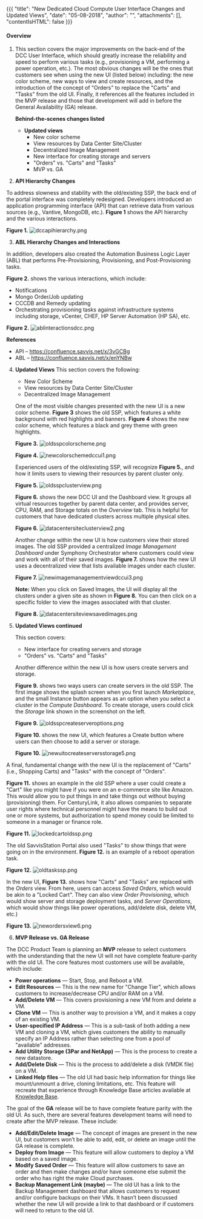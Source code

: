 {{{ "title": "New Dedicated Cloud Compute User Interface Changes and Updated Views",
"date": "05-08-2018",
"author": "",
"attachments": [],
"contentIsHTML": false
}}}

#### Overview

1. This section covers the major improvements on the back-end of the DCC User Interface, which should greatly increase the reliability and speed to perform various tasks (e.g., provisioning a VM, performing a power operation, etc.). The most obvious changes will be the ones that customers see when using the new UI (listed below) including: the new color scheme, new ways to view and create resources, and the introduction of the concept of "Orders" to replace the "Carts" and "Tasks" from the old UI. Finally, it references all the features included in the MVP release and those that development will add in before the General Availability (GA) release.

   **Behind-the-scenes changes listed**
   * **Updated views**
	   * New color scheme
	   * View resources by Data Center Site/Cluster
	   * Decentralized Image Management
	   * New interface for creating storage and servers
	   * "Orders" vs. "Carts" and "Tasks"
     * MVP vs. GA

2. **API Hierarchy Changes**

To address slowness and stability with the old/existing SSP, the back end of the portal interface was completely redesigned.  Developers introduced an application programming interface (API) that can retrieve data from various sources (e.g., Vantive, MongoDB, etc.). **Figure 1** shows the API hierarchy and the various interactions.

   **Figure 1.**
   ![dccapihierarchy.png](../../images/dccapihierarchy.png)

3. **ABL Hierarchy Changes and Interactions**

In addition, developers also created the Automation Business Logic Layer (ABL) that performs Pre-Provisioning, Provisioning, and Post-Provisioning tasks.

   **Figure 2.** shows the various interactions, which include:
   * Notifications
   * Mongo Order/Job updating
   * CCCDB and Remedy updating
   * Orchestrating provisioning tasks against infrastructure systems including storage, vCenter, CHEF, HP Server Automation (HP SA), etc.

   **Figure 2.**
   ![ablinteractionsdcc.png](../../images/ablinteractionsdcc.png)

   **References**
   * API – https://confluence.savvis.net/x/3vGCBg
   * ABL – https://confluence.savvis.net/x/enYNBw

4. **Updated Views**
This section covers the following:

   * New Color Scheme
   * View resources by Data Center Site/Cluster
   * Decentralized Image Management

   One of the most visible changes presented with the new UI is a new color scheme. **Figure 3** shows the old SSP, which features a white background with red highlights and banners. **Figure 4** shows the new color scheme, which features a black and grey theme with green highlights.

   **Figure 3.**
   ![oldsspcolorscheme.png](../../images/oldsspcolorscheme.png)

   **Figure 4.**
   ![newcolorschemedccui1.png](../../images/newcolorschemedccui1.png)

   Experienced users of the old/existing SSP, will recognize **Figure 5.**, and how it limits users to viewing their resources by parent cluster only.

   **Figure 5.**
   ![oldsspclusterview.png](../../images/oldsspclusterview.png)

   **Figure 6.** shows the new DCC UI and the Dashboard view. It groups all virtual resources together by parent data center, and provides server, CPU, RAM, and Storage totals on the *Overview* tab. This is helpful for customers that have dedicated clusters across multiple physical sites.

   **Figure 6.**
   ![datacentersiteclusterview2.png](../../images/datacentersiteclusterview2.png)

    Another change within the new UI is how customers view their stored images. The old SSP provided a centralized *Image Management Dashboard* under Symphony Orchestrator where customers could view and work with all of their saved images. **Figure 7.** shows how the new UI uses a decentralized view that lists available images under each cluster.

   **Figure 7.**
   ![newimagemanagementviewdccui3.png](../../images/newimagemanagementviewdccui3.png)

   **Note:** When you click on Saved Images, the UI will display all the clusters under a given site as shown in **Figure 8.** You can then click on a specific folder to view the images associated with that cluster.

   **Figure 8.**
   ![datacentersiteviewsavedimages.png](../../images/datacentersiteviewsavedimages.png)

5. **Updated Views continued**

   This section covers:
   * New interface for creating servers and storage
   * "Orders" vs. "Carts" and "Tasks"

   Another difference within the new UI is how users create servers and storage.  

   **Figure 9.** shows two ways users can create servers in the old SSP. The first image shows the splash screen when you first launch *Marketplace*, and the small Instance button appears as an option when you select a cluster in the *Compute Dashboard*. To create storage, users could click the *Storage* link shown in the screenshot on the left.

   **Figure 9.**
   ![oldsspcreateserveroptions.png](../../images/oldsspcreateserveroptions.png)

   **Figure 10.** shows the new UI, which features a Create button where users can then choose to add a server or storage.

   **Figure 10.**
   ![newuitocreateserversstorage5.png](../../images/newuitocreateserversstorage5.png)

  A final, fundamental change with the new UI is the replacement of "Carts" (i.e., Shopping Carts) and "Tasks" with the concept of "Orders".

   **Figure 11.** shows an example in the old SSP where a user could create a "Cart" like you might have if you were on an e-commerce site like Amazon.  This would allow you to put things in and take things out without buying (provisioning) them. For CenturyLink, it also allows companies to separate user rights where technical personnel might have the means to build out one or more systems, but authorization to spend money could be limited to someone in a manager or finance role.

   **Figure 11.**
   ![lockedcartoldssp.png](../../images/lockedcartoldssp.png)

   The old SavvisStation Portal also used "Tasks" to show things that were going on in the environment. **Figure 12.** is an example of a reboot operation task.

   **Figure 12.**
   ![oldtaskssp.png](../../images/oldtaskssp.png)

   In the new UI, **Figure 13.** shows how "Carts" and "Tasks" are replaced with the *Orders* view. From here, users can access *Saved Orders*, which would be akin to a "Locked Cart". They can also view *Order Provisioning*, which would show server and storage deployment tasks, and *Server Operations*, which would show things like power operations, add/delete disk, delete VM, etc.)

   **Figure 13.**
   ![newordersview6.png](../../images/newordersview6.png)

6. **MVP Release vs. GA Release**

The DCC Product Team is planning an **MVP** release to select customers with the understanding that the new UI will not have complete feature-parity with the old UI. The core features most customers use will be available, which include:

   * **Power operations** &mdash; Start, Stop, and Reboot a VM.
   * **Edit Resources** &mdash; This is the new name for "Change Tier", which allows customers to increase/decrease CPU and/or RAM on a VM.
   * **Add/Delete VM** &mdash; This covers provisioning a new VM from and delete a VM.
   * **Clone VM** &mdash; This is another way to provision a VM, and it makes a copy of an existing VM.
   * **User-specified IP Address** &mdash; This is a sub-task of both adding a new VM and cloning a VM, which gives customers the ability to manually specify an IP Address rather than selecting one from a pool of "available" addresses.
   * **Add Utility Storage (3Par and NetApp)** &mdash; This is the process to create a new datastore.
   * **Add/Delete Disk** &mdash; This is the process to add/delete a disk (VMDK file) on a VM.
   * **Linked Help files** &mdash; The old UI had basic help information  for things like mount/unmount a drive, cloning limitations, etc. This feature will recreate that experience through Knowledge Base articles available at [Knowledge Base](https://www.ctl.io/knowledge-base/dedicated-cloud-compute/general/#1).

   The goal of the **GA** release will be to have complete feature parity with the old UI. As such, there are several features development teams will need to create after the MVP release. These include:

   * **Add/Edit/Delete Image** &mdash; The concept of images are present in the new UI, but customers won’t be able to add, edit, or delete an image until the GA release is complete.
   * **Deploy from Image** &mdash; This feature will allow customers to deploy a VM based on a saved image.
   * **Modify Saved Order** &mdash; This feature will allow customers to save an order and then make changes and/or have someone else submit the order who has right the make Cloud purchases.
   * **Backup Management Link (maybe)** &mdash; The old UI has a link to the Backup Management dashboard that allows customers to request and/or configure backups on their VMs. It hasn’t been discussed whether the new UI will provide a link to that dashboard or if customers will need to return to the old UI.
